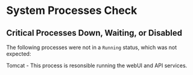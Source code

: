 # System Processes Check
## Critical Processes Down, Waiting, or Disabled
The following processes were not in a `Running` status, which was not expected:

Tomcat - This process is resonsible running the webUI and API services.  